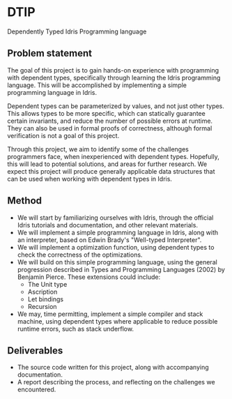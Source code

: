DTIP
====
Dependently Typed Idris Programming language

Problem statement
-----------------
The goal of this project is to gain hands-on experience with programming with dependent types, specifically through learning the Idris programming language. This will be accomplished by implementing a simple programming language in Idris. 

Dependent types can be parameterized by values, and not just other types. This allows types to be more specific, which can statically guarantee certain invariants, and reduce the number of possible errors at runtime. They can also be used in formal proofs of correctness, although formal verification is not a goal of this project.

Through this project, we aim to identify some of the challenges programmers face, when inexperienced with dependent types. Hopefully, this will lead to potential solutions, and areas for further research. We expect this project will produce generally applicable data structures that can be used when working with dependent types in Idris.

Method
------
- We will start by familiarizing ourselves with Idris, through the official Idris tutorials and documentation, and other relevant materials.
- We will implement a simple programming language in Idris, along with an interpreter, based on Edwin Brady's "Well-typed Interpreter".
- We will implement a optimization function, using dependent types to check the correctness of the optimizations.
- We will build on this simple programming language, using the general progression described in Types and Programming Languages (2002) by Benjamin Pierce. These extensions could include:
    - The Unit type
    - Ascription
    - Let bindings
    - Recursion
- We may, time permitting, implement a simple compiler and stack machine, using dependent types where applicable to reduce possible runtime errors, such as stack underflow. 

Deliverables
------------
- The source code written for this project, along with accompanying documentation.
- A report describing the process, and reflecting on the challenges we encountered.
